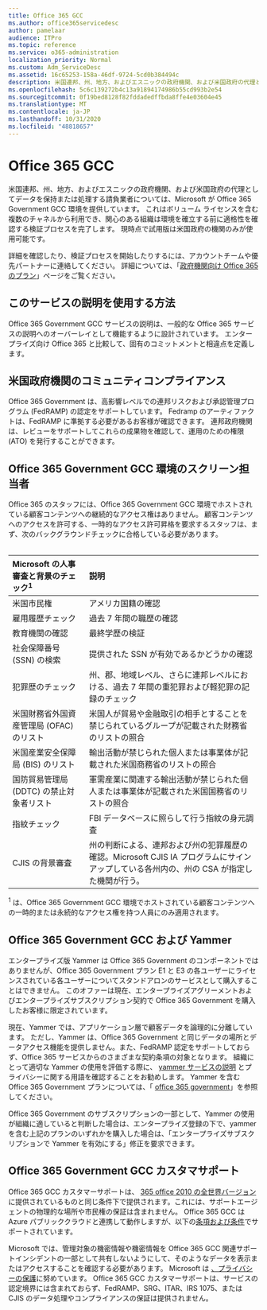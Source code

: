 ```yaml
---
title: Office 365 GCC
ms.author: office365servicedesc
author: pamelaar
audience: ITPro
ms.topic: reference
ms.service: o365-administration
localization_priority: Normal
ms.custom: Adm_ServiceDesc
ms.assetid: 16c65253-158a-46df-9724-5cd0b384494c
description: 米国連邦、州、地方、およびエスニックの政府機関、および米国政府の代理としてデータを保持または処理する請負業者については、Microsoft が Office 365 US Government Community (GCC) サービスを提供しています。 これはボリューム ライセンスを含む複数のチャネルから利用でき、関心のある組織は環境を確立する前に適格性を確認する検証プロセスを完了します。 現時点で試用版は米国政府の機関のみが使用可能です。
ms.openlocfilehash: 5c6c139272b4c13a91894174986b55cd993b2e54
ms.sourcegitcommit: 0f19bed8128f82fddadedffbda8ffe4e03604e45
ms.translationtype: MT
ms.contentlocale: ja-JP
ms.lasthandoff: 10/31/2020
ms.locfileid: "48818657"
---
```

# <a name="office-365-gcc"></a>Office 365 GCC

米国連邦、州、地方、およびエスニックの政府機関、および米国政府の代理としてデータを保持または処理する請負業者については、Microsoft が Office 365 Government GCC 環境を提供しています。 これはボリューム ライセンスを含む複数のチャネルから利用でき、関心のある組織は環境を確立する前に適格性を確認する検証プロセスを完了します。 現時点で試用版は米国政府の機関のみが使用可能です。
  
詳細を確認したり、検証プロセスを開始したりするには、アカウントチームや優先パートナーに連絡してください。 詳細については、「[政府機関向け Office 365 のプラン](https://products.office.com/government/compare-office-365-government-plans)」ページをご覧ください。
  
## <a name="how-to-use-this-service-description"></a>このサービスの説明を使用する方法

Office 365 Government GCC サービスの説明は、一般的な Office 365 サービスの説明へのオーバーレイとして機能するように設計されています。 エンタープライズ向け Office 365 と比較して、固有のコミットメントと相違点を定義します。
  
## <a name="us-government-community-compliance"></a>米国政府機関のコミュニティコンプライアンス

Office 365 Government は、高影響レベルでの連邦リスクおよび承認管理プログラム (FedRAMP) の認定をサポートしています。 Fedramp のアーティファクトは、FedRAMP に準拠する必要があるお客様が確認できます。 連邦政府機関は、レビューをサポートしてこれらの成果物を確認して、運用のための権限 (ATO) を発行することができます。
  
## <a name="office-365-government-gcc-environment-screened-personnel"></a>Office 365 Government GCC 環境のスクリーン担当者

Office 365 のスタッフには、Office 365 Government GCC 環境でホストされている顧客コンテンツへの継続的なアクセス権はありません。 顧客コンテンツへのアクセスを許可する、一時的なアクセス許可昇格を要求するスタッフは、まず、次のバックグラウンドチェックに合格している必要があります。<br><br> 
  
| Microsoft の人事審査と背景のチェック<sup>1</sup> | 説明 |
|:-----|:-----|
|米国市民権  <br/> |アメリカ国籍の確認  <br/> |
|雇用履歴チェック  <br/> |過去 7 年間の職歴の確認  <br/> |
|教育機関の確認  <br/> |最終学歴の検証  <br/> |
|社会保障番号 (SSN) の検索  <br/> |提供された SSN が有効であるかどうかの確認  <br/> |
|犯罪歴のチェック  <br/> |州、郡、地域レベル、さらに連邦レベルにおける、過去 7 年間の重犯罪および軽犯罪の記録のチェック  <br/> |
|米国財務省外国資産管理局 (OFAC) のリスト  <br/> |米国人が貿易や金融取引の相手とすることを禁じられているグループが記載された財務省のリストの照合  <br/> |
|米国産業安全保障局 (BIS) のリスト  <br/> |輸出活動が禁じられた個人または事業体が記載された米国商務省のリストの照合  <br/> |
|国防貿易管理局 (DDTC) の禁止対象者リスト  <br/> |軍需産業に関連する輸出活動が禁じられた個人または事業体が記載された米国国務省のリストの照合  <br/> |
|指紋チェック  <br/> |FBI データベースに照らして行う指紋の身元調査  <br/> |
|CJIS の背景審査  <br/> |州の判断による、連邦および州の犯罪履歴の確認。Microsoft CJIS IA プログラムにサインアップしている各州内の、州の CSA が指定した機関が行う。  <br/> |

<sup>1</sup> は、Office 365 Government GCC 環境でホストされている顧客コンテンツへの一時的または永続的なアクセス権を持つ人員にのみ適用されます。
  
## <a name="office-365-government-gcc-and-yammer"></a>Office 365 Government GCC および Yammer

エンタープライズ版 Yammer は Office 365 Government のコンポーネントではありませんが、Office 365 Government プラン E1 と E3 の各ユーザーにライセンスされている各ユーザーについてスタンドアロンのサービスとして購入することはできません。 このオファーは現在、エンタープライズアグリーメントおよびエンタープライズサブスクリプション契約で Office 365 Government を購入したお客様に限定されています。
  
現在、Yammer では、アプリケーション層で顧客データを論理的に分離しています。 ただし、Yammer は、Office 365 Government と同じデータの場所とデータアクセス機能を提供しません。また、FedRAMP 認定をサポートしておらず、Office 365 サービスからのさまざまな契約条項の対象となります。 組織にとって適切な Yammer の使用を評価する際に、 [yammer サービスの説明](../../yammer-service-description/yammer-service-description.md) とプライバシーに関する用語を確認することをお勧めします。 Yammer を含む Office 365 Government プランについては、「 [office 365 government](office-365-us-government.md)」を参照してください。
  
Office 365 Government のサブスクリプションの一部として、Yammer の使用が組織に適していると判断した場合は、エンタープライズ登録の下で、yammer を含む上記のプランのいずれかを購入した場合は、「エンタープライズサブスクリプションで Yammer を有効にする」修正を要求できます。
  
## <a name="office-365-government-gcc-customer-support"></a>Office 365 Government GCC カスタマサポート

Office 365 GCC カスタマーサポートは、 [365 office 2010 の全世界バージョン](https://docs.microsoft.com/office365/servicedescriptions/office-365-platform-service-description/support)に提供されているものと同じ条件下で提供されます。これには、サポートエージェントの物理的な場所や市民権の保証は含まれません。 Office 365 GCC は Azure パブリッククラウドと連携して動作しますが、以下の[条項および条件](https://azure.microsoft.com/support/plans/)でサポートされています。

Microsoft では、管理対象の機密情報や機密情報を Office 365 GCC 関連サポートインシデントの一部として共有しないようにして、そのようなデータを表示またはアクセスすることを確認する必要があります。 Microsoft は [、プライバシーの保護](https://privacy.microsoft.com/privacystatement)に努めています。 Office 365 GCC カスタマーサポートは、サービスの認定境界には含まれておらず、FedRAMP、SRG、ITAR、IRS 1075、または CJIS のデータ処理やコンプライアンスの保証は提供されません。
